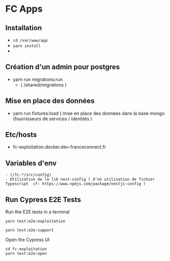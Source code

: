 # FC Apps

## Installation

- `cd /var/www/app`
- `yarn install`
- 

## Création d'un admin pour postgres

- yarn run migrations:run 
    - ( /shared/migrations )
    
## Mise en place des données 

 - yarn run fixtures:load 
    ( mise en place des données dans la base  mongo (fournisseurs de services / identités )

## Etc/hosts

- fc-exploitation.docker.dev-franceconnect.fr


## Variables d'env 
    - (/fc-*/src/config)
    - Utilisation de la lib nest-config ( d'où utilisation de fichier Typescript  cf: https://www.npmjs.com/package/nestjs-config )

## Run Cypress E2E Tests

Run the E2E tests in a terminal
```
yarn test:e2e:exploitation

yarn test:e2e:support
```

Open the Cypress UI
```
cd fc-exploitation
yarn test:e2e:open
```
